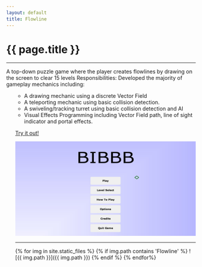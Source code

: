 ```yaml
---
layout: default
title: Flowline
---
```

# {{ page.title }}

---

A top-down puzzle game where the player creates flowlines by drawing on the screen to clear 15 levels
Responsibilities:
Developed the majority of gameplay mechanics including:
        <ul>
+ A drawing mechanic using a discrete Vector Field
+ A teleporting mechanic using basic collision detection.
+ A swiveling/tracking turret using basic collision detection and AI
+ Visual Effects Programming including Vector Field path, line of sight indicator and portal effects.

[Try it out!](http://games.digipen.edu/games/flowline)

![/files/images/BIBBB_1.jpg](/files/images/BIBBB_1.jpg)

---

{% for img in site.static_files %}
    {% if img.path contains 'Flowline' %}
        ![{{ img.path }}]({{ img.path }})
    {% endif %}
{% endfor%}

